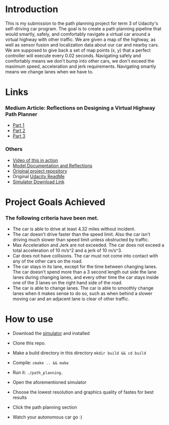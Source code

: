 # Introduction

This is my submission to the path planning project for term 3 of Udacity's self-driving car program.
The goal is to create a path planning pipeline that would smartly, safely, and comfortably navigate a virtual car around a virtual highway with other traffic. We are given a map of the highway, as well as sensor fusion and localization data about our car and nearby cars. We are supposed to give back a set of map points (x, y) that a perfect controller will execute every 0.02 seconds. Navigating safely and comfortably means we don't bump into other cars, we don't exceed the maximum speed, acceleration and jerk requirements. Navigating smartly means we change lanes when we have to.

# Links

### Medium Article: Reflections on Designing a Virtual Highway Path Planner
- [Part 1](https://medium.com/@mithi/reflections-on-designing-a-virtual-highway-path-planner-part-1-3-937259164650)
- [Part 2](https://medium.com/@mithi/reflections-on-designing-a-virtual-highway-path-planner-part-2-3-392bc6cf11e7)
- [Part 3](https://medium.com/@mithi/reflections-on-designing-a-virtual-highway-path-planner-part-3-3-a36bf629d239)


### Others
-  [Video of this in action](https://www.youtube.com/watch?v=YoFUTnNaugQ)
-  [Model Documentation and Reflections](https://github.com/mithi/highway-path-planning/blob/master/docs/MODEL_DOCUMENT_V1.pdf)
- [Original project repository](https://github.com/udacity/CarND-Path-Planning-Project/blob/master/README.md)
- Original [Udacity ReadMe](https://github.com/mithi/highway-path-planning/blob/master/docs/UDACITY_README.MD)
- [Simulator Download Link](https://github.com/udacity/self-driving-car-sim/releases/tag/T3_v1.2)

# Project Goals Achieved

### The following criteria have been met.
- The car is able to drive at least 4.32 miles without incident.
- The car doesn't drive faster than the speed limit. Also the car isn't driving much slower than speed limit unless obstructed by traffic.
- Max Acceleration and Jerk are not exceeded. The car does not exceed a total acceleration of 10 m/s^2 and a jerk of 10 m/s^3.
- Car does not have collisions. The car must not come into contact with any of the other cars on the road.
- The car stays in its lane, except for the time between changing lanes. The car doesn't spend more than a 3 second length out side the lane lanes during changing lanes, and every other time the car stays inside one of the 3 lanes on the right hand side of the road.
- The car is able to change lanes. The car is able to smoothly change lanes when it makes sense to do so, such as when behind a slower moving car and an adjacent lane is clear of other traffic.


# How to use

- Download the [simulator](https://github.com/udacity/self-driving-car-sim/releases/tag/T3_v1.2)
and installed

- Clone this repo.
- Make a build directory in this directory `mkdir build && cd build`
- Compile: `cmake .. && make`
- Run it: `./path_planning.`

- Open the aforementioned simulator
- Choose the lowest resolution and graphics quality of fastes for best results
- Click the path planning section
- Watch your autonomous car go :)
